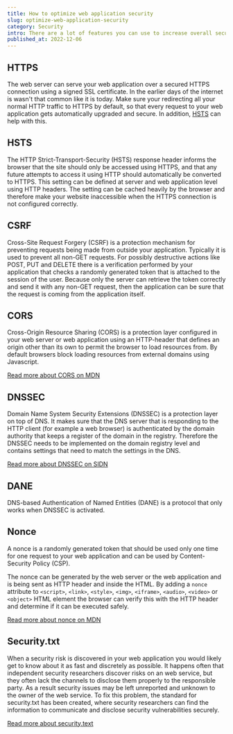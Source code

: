 ```yaml
---
title: How to optimize web application security
slug: optimize-web-application-security
category: Security
intro: There are a lot of features you can use to increase overall security of your website or web app.
published_at: 2022-12-06
---
```


## HTTPS

The web server can serve your web application over a secured HTTPS connection using a signed SSL certificate. In the earlier days of the internet is wasn't that common like it is today. Make sure your redirecting all your normal HTTP traffic to HTTPS by default, so that every request to your web application gets automatically upgraded and secure. In addition, [HSTS](#http-strict-transport-security-hsts) can help with this.

## HSTS

The HTTP Strict-Transport-Security (HSTS) response header informs the browser that the site should only be accessed using HTTPS, and that any future attempts to access it using HTTP should automatically be converted to HTTPS. This setting can be defined at server and web application level using HTTP headers. The setting can be cached heavily by the browser and therefore make your website inaccessible when the HTTPS connection is not configured correctly.

## CSRF

Cross-Site Request Forgery (CSRF) is a protection mechanism for preventing requests being made from outside your application. Typically it is used to prevent all non-GET requests. For possibly destructive actions like POST, PUT and DELETE there is a verification performed by your application that checks a randomly generated token that is attached to the session of the user. Because only the server can retrieve the token correctly and send it with any non-GET request, then the application can be sure that the request is coming from the application itself.

## CORS

Cross-Origin Resource Sharing (CORS) is a protection layer configured in your web server or web application using an HTTP-header that defines an origin other than its own to permit the browser to load resources from. By default browsers block loading resources from external domains using Javascript.

[Read more about CORS on MDN](https://developer.mozilla.org/en-US/docs/Web/HTTP/CORS)

## DNSSEC

Domain Name System Security Extensions (DNSSEC) is a protection layer on top of DNS. It makes sure that the DNS server that is responding to the HTTP client (for example a web browser) is authenticated by the domain authority that keeps a register of the domain in the registry. Therefore the DNSSEC needs to be implemented on the domain registry level and contains settings that need to match the settings in the DNS.

[Read more about DNSSEC on SIDN](https://www.sidn.nl/en/modern-internet-standards/dnssec)

## DANE

DNS-based Authentication of Named Entities (DANE) is a protocol that only works when DNSSEC is activated.

<!-- ## CSP

... -->

## Nonce

A nonce is a randomly generated token that should be used only one time for one request to your web application and can be used by Content-Security Policy (CSP).

The nonce can be generated by the web server or the web application and is being sent as HTTP header and inside the HTML. By adding a `nonce` attribute to `<script>`, `<link>`, `<style>`, `<img>`, `<iframe>`, `<audio>`, `<video>` or `<object>` HTML element the browser can verify this with the HTTP header and determine if it can be executed safely.

[Read more about nonce on MDN](https://developer.mozilla.org/en-US/docs/Web/HTML/Global_attributes/nonce)

## Security.txt

When a security risk is discovered in your web application you would likely get to know about it as fast and discretely as possible. It happens often that independent security researchers discover risks on an web service, but they often lack the channels to disclose them properly to the responsible party. As a result security issues may be left unreported and unknown to the owner of the web service. To fix this problem, the standard for security.txt has been created, where security researchers can find the information to communicate and disclose security vulnerabilities securely.

[Read more about security.text](https://securitytxt.org)

<!-- ## X-Frame-Options

## X-Content-Type-Options

## Referrer-Policy -->

